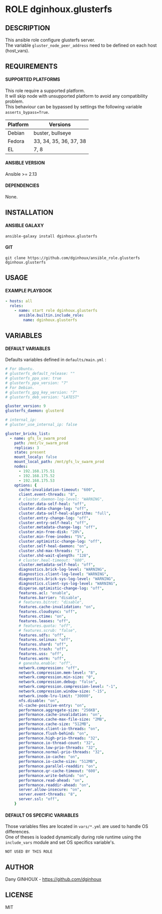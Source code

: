 # ROLE dginhoux.glusterfs



## DESCRIPTION

This ansible role configure glusterfs server.<br />
The variable `gluster_node_peer_address` need to be defined on each host (host_vars).



## REQUIREMENTS

#### SUPPORTED PLATFORMS

This role require a supported platform.<br />
It will skip node with unsupported platform to avoid any compatibility problem.<br />
This behaviour can be bypassed by settings the following variable `asserts_bypass=True`.

| Platform | Versions |
|----------|----------|
| Debian | buster, bullseye |
| Fedora | 33, 34, 35, 36, 37, 38 |
| EL | 7, 8 |

#### ANSIBLE VERSION

Ansible >= 2.13

#### DEPENDENCIES

None.



## INSTALLATION

#### ANSIBLE GALAXY

```shell
ansible-galaxy install dginhoux.glusterfs
```
#### GIT

```shell
git clone https://github.com/dginhoux/ansible_role.glusterfs dginhoux.glusterfs
```


## USAGE

#### EXAMPLE PLAYBOOK

```yaml
- hosts: all
  roles:
    - name: start role dginhoux.glusterfs
      ansible.builtin.include_role:
        name: dginhoux.glusterfs
```


## VARIABLES

#### DEFAULT VARIABLES

Defaults variables defined in `defaults/main.yml` : 

```yaml
# For Ubuntu.
# glusterfs_default_release: ""
# glusterfs_ppa_use: true
# glusterfs_ppa_version: "7"
# For Debian.
# glusterfs_gpg_key_version: "7"
# glusterfs_deb_version: "LATEST"

gluster_version: 9
glusterfs_daemon: glusterd

# internal_ip:
# gluster_use_internal_ip: false

gluster_bricks_list:
  - name: gfs_lv_swarm_prod
    path: /mnt/lv_swarm_prod
    replicas: 3
    state: present
    mount_localy: false
    mount_local_path: /mnt/gfs_lv_swarm_prod
    nodes:
      - 192.168.175.51
      - 192.168.175.52
      - 192.168.175.53
    options: {
      cache-invalidation-timeout: "600",
      client.event-threads: "8",
      # cluster.daemon-log-level: "WARNING",
      cluster.data-self-heal: "off",
      cluster.data-change-log: "off",
      cluster.data-self-heal-algorithm: "full",
      cluster.entry-change-log: "off",
      cluster.entry-self-heal: "off",
      cluster.metadata-change-log: "off",
      cluster.min-free-disk: "20%",
      cluster.min-free-inodes: "5%",
      cluster.optimistic-change-log: "off",
      cluster.self-heal-daemon: "on",
      cluster.shd-max-threads: "1",
      cluster.shd-wait-qlength: "128",
      # cluster.heal-timeout: "600",
      cluster.metadata-self-heal: "off",
      diagnostics.brick-log-level: "WARNING",
      diagnostics.client-log-level: "WARNING",
      diagnostics.brick-sys-log-level: "WARNING",
      diagnostics.client-sys-log-level: "WARNING",
      disperse.optimistic-change-log: "off",
      features.acl: "enable",
      features.barrier: "disable",
      # features.bitrot: "disable",
      features.cache-invalidation: "on",
      features.cloudsync: "off",
      features.ctime: "on",
      features.leases: "off",
      # features.quota: "off",
      # features.scrub: "false",
      features.sdfs: "off",
      features.selinux: "off",
      features.shard: "off",
      features.trash: "off",
      features.uss: "off",
      features.worm: "off",
      # ganesha.enable: "off",
      network.compression: "off",
      network.compression.mem-level: "8",
      network.compression.min-size: "0",
      network.compression.debug: "false",
      network.compression.compression-level: "-1",
      network.compression.window-size: "-15",
      network.inode-lru-limit: "30000",
      nfs.disable: "on",
      nl-cache-positive-entry: "on",
      performance.aggregate-size: "256KB",
      performance.cache-invalidation: "on",
      performance.cache-max-file-size: "2MB",
      performance.cache-size: "512MB",
      performance.client-io-threads: "on",
      performance.flush-behind: "on",
      performance.high-prio-threads: "32",
      performance.io-thread-count: "32",
      performance.low-prio-threads: "32",
      performance.normal-prio-threads: "32",
      performance.io-cache: "on",
      performance.io-cache-size: "512MB",
      performance.parallel-readdir: "on",
      performance.qr-cache-timeout: "600",
      performance.write-behind: "on",
      performance.read-ahead: "on",
      performance.readdir-ahead: "on",
      server.allow-insecure: "on",
      server.event-threads: "8",
      server.ssl: "off",
    }
```

#### DEFAULT OS SPECIFIC VARIABLES

Those variables files are located in `vars/*.yml` are used to handle OS differences.<br />
One of theses is loaded dynamically during role runtime using the `include_vars` module and set OS specifics variable's.

`NOT USED BY THIS ROLE`


## AUTHOR

Dany GINHOUX - https://github.com/dginhoux



## LICENSE

MIT
